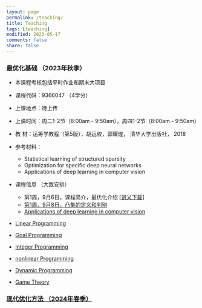 ```yaml
---
layout: page
permalink: /teaching/
title: Teaching
tags: [teaching]
modified: 2023-05-17 
comments: false
share: false
---
```



### 最优化基础 （2023年秋季）
* 本课程考核包括平时作业和期末大项目
* 课程代码：9366047 （4学分）
* 上课地点：待上传
* 上课时间：周二1-2节（8:00am - 9:50am），周四1-2节（8:00am - 9:50am）
* 教    材：运筹学教程（第5版），胡运权，郭耀煌， 清华大学出版社， 2018
* 参考材料：
      <ul>
      <li> Statistical learning of structured sparsity </li>
      <li> Optimization for specific deep neural networks</li>
      <li> Applications of deep learning in computer vision</li>
    </ul>
* 课程信息 （大致安排）
      <ul>
      <li> 第1周，9月6日，课程简介，最优化介绍  <a href="../线性规划1.pdf" class="textlink" target="_blank">[讲义下载] </li>
      <li> 第1周，9月8日，凸集的定义和判别</li>
      <li> Applications of deep learning in computer vision</li>
    </ul>

* Linear Programming 
* Goal Programming 
* Integer Programming 
* nonlinear Programming
* Dynamic Programming
* Game Theory


### 现代优化方法 （2024年春季）
